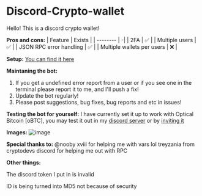 # Discord-Crypto-wallet

Hello! This is a discord crypto wallet!

**Pros and cons:**
| Feature  | Exists |
| -------- | -|
| 2FA  | ✅  |
| Multiple users  | ✅  |
| JSON RPC error handling  | ✅  |
| Multiple wallets per users  | ❌  |


**Setup:**
[You can find it here](https://github.com/the-red-eye-studio/Discord-Crypto-wallet/wiki)


**Maintaning the bot:**
1. If you get a undefined error report from a user or if you see one in the terminal please report it to me, and I'll push a fix!
2. Update the bot regularly!
3. Please post suggestions, bug fixes, bug reports and etc in issues!

**Testing the bot for yourself:**
I have currently set it up to work with Optical Bitcoin [oBTC], you may test it out in my [discord server](https://discord.gg/3BKBr8ZRm2) or by [inviting it](https://discord.com/oauth2/authorize?client_id=944217990734434365&permissions=517677111616&scope=bot%20applications.commands)


**Images:**
![image](https://user-images.githubusercontent.com/75716744/161784742-f2638d60-99c6-46d8-91cb-2c421b031dfe.png)


**Special thanks to:**
@nooby xviii for helping me with vars lol
treyzania from cryptodevs discord for helping me out with RPC

**Other things:**

The discord token I put in is invalid

ID is being turned into MD5 not because of security
